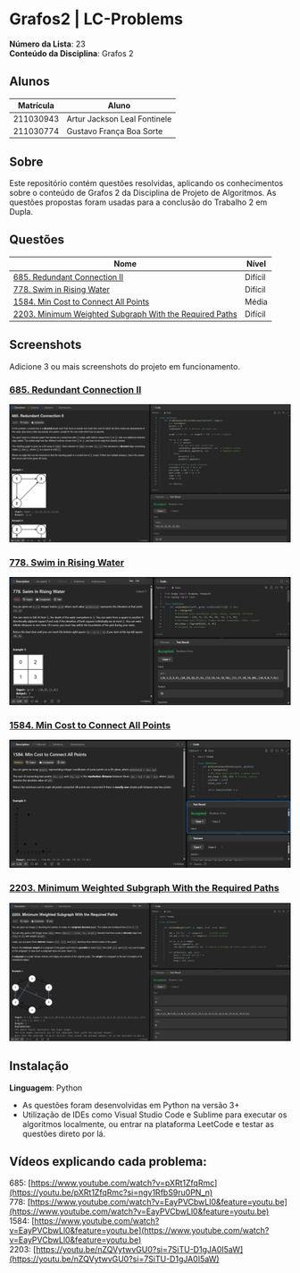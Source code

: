  # Grafos2 | LC-Problems

**Número da Lista**: 23<br>
**Conteúdo da Disciplina**: Grafos 2<br>

## Alunos
|Matrícula | Aluno |
| -- | -- |
| 211030943  |  Artur Jackson Leal Fontinele |
| 211030774  |  Gustavo França Boa Sorte |

## Sobre 
Este repositório contém questões resolvidas, aplicando os conhecimentos sobre o conteúdo de Grafos 2 da Disciplina de Projeto de Algoritmos. As questões propostas foram usadas para a conclusão do Trabalho 2 em Dupla.

## Questões
| Nome                                                                                                                                      | Nível   |
|-------------------------------------------------------------------------------------------------------------------------------------------| ------- |
| [685. Redundant Connection II](https://leetcode.com/problems/redundant-connection-ii/description/?envType=problem-list-v2&envId=graph) | Difícil |
| [778. Swim in Rising Water](https://leetcode.com/problems/swim-in-rising-water/description/)                                                                     | Difícil |
| [1584. Min Cost to Connect All Points](https://leetcode.com/problems/min-cost-to-connect-all-points/description/?envType=problem-list-v2&envId=graph) | Média |
| [2203. Minimum Weighted Subgraph With the Required Paths](https://leetcode.com/problems/minimum-weighted-subgraph-with-the-required-paths/description/?envType=problem-list-v2&envId=graph) | Difícil |

## Screenshots
Adicione 3 ou mais screenshots do projeto em funcionamento.

### [685. Redundant Connection II](https://leetcode.com/problems/redundant-connection-ii/description/?envType=problem-list-v2&envId=graph)
![](https://github.com/projeto-de-algoritmos-2024/Grafos2_LC-Problems/blob/master/685.%20Redundant%20Connection%20II/685.png)<br>

### [778. Swim in Rising Water](https://leetcode.com/problems/swim-in-rising-water/description/)
![](https://github.com/projeto-de-algoritmos-2024/Grafos2_LC-Problems/blob/master/778.%20Swim%20in%20Rising%20Water/image.png)<br>

### [1584. Min Cost to Connect All Points](https://leetcode.com/problems/min-cost-to-connect-all-points/description/?envType=problem-list-v2&envId=graph)
![](https://github.com/projeto-de-algoritmos-2024/Grafos2_LC-Problems/blob/master/1584.%20Min%20Cost%20to%20Connect%20All%20Points/image.png)<br>

### [2203. Minimum Weighted Subgraph With the Required Paths](https://leetcode.com/problems/minimum-weighted-subgraph-with-the-required-paths/description/?envType=problem-list-v2&envId=graph)
![](https://github.com/projeto-de-algoritmos-2024/Grafos2_LC-Problems/blob/master/2203.%20Minimum%20Weighted%20Subgraph%20With%20the%20Required%20Paths/2203.png)<br>

## Instalação 
**Linguagem**: Python<br>

- As questões foram desenvolvidas em Python na versão 3+
- Utilização de IDEs como Visual Studio Code e Sublime para executar os algoritmos localmente, ou entrar na plataforma LeetCode e testar as questões direto por lá.

## Vídeos explicando cada problema:

685: [https://www.youtube.com/watch?v=pXRt1ZfqRmc](https://youtu.be/pXRt1ZfqRmc?si=ngy1RfbS9ru0PN_n) <br>
778: [https://www.youtube.com/watch?v=EayPVCbwLl0&feature=youtu.be](https://www.youtube.com/watch?v=EayPVCbwLl0&feature=youtu.be) <br> 
1584: [https://www.youtube.com/watch?v=EayPVCbwLl0&feature=youtu.be](https://www.youtube.com/watch?v=EayPVCbwLl0&feature=youtu.be) <br> 
2203: [https://youtu.be/nZQVytwvGU0?si=7SiTU-D1gJA0I5aW](https://youtu.be/nZQVytwvGU0?si=7SiTU-D1gJA0I5aW)<br>


